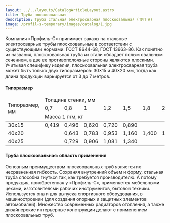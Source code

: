 ```yaml
---
layout: ../../layouts/CatalogArticleLayout.astro
title: Труба плоскоовальная
description: Труба стальная электросварная плоскоовальная (ТИП А)
image: /profil-s-temporary/images/catalog/1.jpg
---
```


Компания «Профиль-С» принимает заказы на стальные электросварные трубы плоскоовальные в соответствии с существующими нормами: ГОСТ 8644-68, ГОСТ 13663-86. Как понятно из названия, плоскоовальная труба из стали обладает полым овальным сечением, а две ее противоположные стороны являются плоскими. Учитывая специфику изделия, плоскоовальная электросварная труба может быть только двух типоразмеров: 30×15 и 40×20 мм, тогда как длина продукции варьируется от 3 до 7 метров.

#### Типоразмер

<div class="table-container">
<table>
  <thead>
    <tr>
      <td rowspan="3">Типоразмер, мм</td>
      <td colspan="7">Толщина стенки, мм</td>
    </tr>
    <tr>
      <td>0,7</td>
      <td>0,8</td>
      <td>1</td>
      <td>1,2</td>
      <td>1,5</td>
      <td>1,8</td>
      <td>2</td>
    </tr>
    <tr>
      <td colspan="7">Масса 1 п/м, кг</td>
    </tr>
  </thead>
  <tbody>
    <tr>
      <td>30x15</td>
      <td>0,419</td>
      <td>0,496</td>
      <td>0,620</td>
      <td>0,720</td>
      <td>0,890</td>
      <td></td>
      <td></td>
    </tr>
    <tr>
      <td>40x20</td>
      <td></td>
      <td>0,643</td>
      <td>0,783</td>
      <td>0,953</td>
      <td>1,160</td>
      <td>1,400</td>
      <td>1,520</td>
    </tr>
    <tr>
      <td>40x25</td>
      <td></td>
      <td>0,729</td>
      <td>0,906</td>
      <td>1,081</td>
      <td>1,340</td>
      <td></td>
      <td></td>
    </tr>
  </tbody>
</table>
</div>

#### Труба плоскоовальная: область применения

Основным преимуществом плоскоовальных труб является их несравненная гибкость. Сохраняя внутренний объем и форму, стальная труба способна гнуться так, как требуется производителю. А потому продукция, приобретенная у «Профиль-С», применяется мебельными цехами, изготовителями рабочих инструментов, бытовой техники. Используется она и для выпуска спортивного оборудования, в машиностроении (для создания опорных и защитных элементов автомобилей). Множество современных радиаторов отопления, а также дизайнерские интерьерные конструкции делают с применением плоскоовальных труб.
